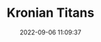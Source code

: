 ---
date: 2022-09-06 11:09:37
title: 'Kronian Titans'	
tags: [free]
price: Free	
link: https://oddgeargames.itch.io/kronian-titans	
discord: https://discord.gg/CWjWfC9K9T	
twitter: https://twitter.com/panthavma
---